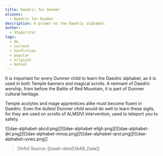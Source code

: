 ```yaml
---
title: Daedric for Dunmer
aliases:
  - Daedric for Dunmer
description: A primer on the Daedric alphabet.
author:
  - Stuporstar
tags:
  - de_
  - current
  - nonfiction
  - popular
  - original
  - manual
---
```

It is important for every Dunmer child to learn the Daedric alphabet, as it is used in both Temple banners and magical scrolls. A remnant of Daedric worship, from before the Battle of Red Mountain, it is part of Dunmer cultural heritage.  

Temple acolytes and mage apprentices alike must become fluent in Daedric. Even the dullest Dunmer child would do well to learn these sigils, for they are used on scrolls of ALMSIVI intervention, used to teleport you to safety.

![[dae-alphabet-abcd.png]]![[dae-alphabet-efgh.png]]![[dae-alphabet-ijkl.png]]![[dae-alphabet-mnop.png]]![[dae-alphabet-qrst.png]]![[dae-alphabet-uvwz.png]]

> [!Info]
> Source: [[oaab-data|OAAB_Data]]